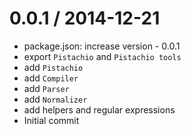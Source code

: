 
0.0.1 / 2014-12-21
==================

 * package.json: increase version - 0.0.1
 * export `Pistachio` and `Pistachio tools`
 * add `Pistachio`
 * add `Compiler`
 * add `Parser`
 * add `Normalizer`
 * add helpers and regular expressions
 * Initial commit
